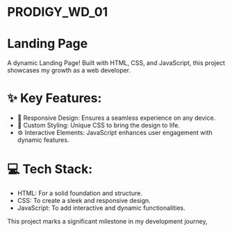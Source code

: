# PRODIGY_WD_01

# Landing Page
A dynamic Landing Page! Built with HTML, CSS, and JavaScript, this project showcases my growth as a web developer.

# ✨ Key Features:

- 📱 Responsive Design: Ensures a seamless experience on any device.
- 🎨 Custom Styling: Unique CSS to bring the design to life.
- ⚙️ Interactive Elements: JavaScript enhances user engagement with dynamic features.

# 💻 Tech Stack:

- HTML: For a solid foundation and structure.
- CSS: To create a sleek and responsive design.
- JavaScript​: To add interactive and dynamic functionalities.

This project marks a significant milestone in my development journey, 
